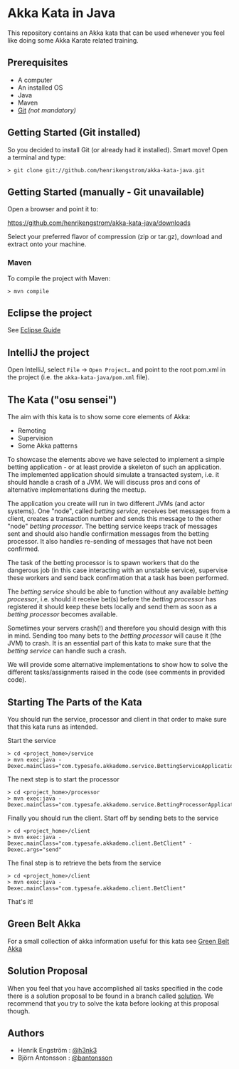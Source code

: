 # Akka Kata in Java

This repository contains an Akka kata that can be used whenever you feel like doing some Akka Karate related training.

## Prerequisites

* A computer
* An installed OS
* Java
* Maven
* [Git](http://git-scm.com/downloads) _(not mandatory)_

## Getting Started (Git installed)

So you decided to install Git (or already had it installed). Smart move!
Open a terminal and type:

```
> git clone git://github.com/henrikengstrom/akka-kata-java.git
```

## Getting Started (manually - Git unavailable)

Open a browser and point it to:

https://github.com/henrikengstrom/akka-kata-java/downloads

Select your preferred flavor of compression (zip or tar.gz), download and extract onto your machine.

### Maven

To compile the project with Maven:

```
> mvn compile
```

## Eclipse the project

See [Eclipse Guide](http://maven.apache.org/guides/mini/guide-ide-eclipse.html)

## IntelliJ the project

Open IntelliJ, select `File` -> `Open Project…` and point to the root pom.xml in the project (i.e. the `akka-kata-java/pom.xml` file).

## The Kata ("osu sensei")

The aim with this kata is to show some core elements of Akka:
* Remoting
* Supervision
* Some Akka patterns

To showcase the elements above we have selected to implement a simple betting application - or at least provide a skeleton of such an application.
The implemented application should simulate a transacted system, i.e. it should handle a crash of a JVM.
We will discuss pros and cons of alternative implementations during the meetup.

The application you create will run in two different JVMs (and actor systems). One "node", called _betting service_, receives bet messages from a client,
creates a transaction number and sends this message to the other "node" _betting processor_. The betting service keeps track of messages sent and should also
handle confirmation messages from the betting processor. It also handles re-sending of messages that have not been confirmed. 

The task of the betting processor is to spawn workers that do the dangerous job (in this case interacting with an unstable service), 
supervise these workers and send back confirmation that a task has been performed. 

The _betting service_ should be able to function without any available _betting processor_, i.e. should it receive bet(s) before the _betting processor_ has
registered it should keep these bets locally and send them as soon as a _betting processor_ becomes available.

Sometimes your servers crash(!) and therefore you should design with this in mind. Sending too many bets to the _betting processor_ will cause
it (the JVM) to crash. It is an essential part of this kata to make sure that the _betting service_ can handle such a crash.

We will provide some alternative implementations to show how to solve the different tasks/assignments raised in the code (see comments in provided code). 

## Starting The Parts of the Kata

You should run the service, processor and client in that order to make sure that this kata runs as intended.

Start the service

```
> cd <project_home>/service
> mvn exec:java -Dexec.mainClass="com.typesafe.akkademo.service.BettingServiceApplication"
```

The next step is to start the processor

```
> cd <project_home>/processor
> mvn exec:java -Dexec.mainClass="com.typesafe.akkademo.service.BettingProcessorApplication"
```

Finally you should run the client. Start off by sending bets to the service

```
> cd <project_home>/client
> mvn exec:java -Dexec.mainClass="com.typesafe.akkademo.client.BetClient" -Dexec.args="send"
```

The final step is to retrieve the bets from the service

```
> cd <project_home>/client
> mvn exec:java -Dexec.mainClass="com.typesafe.akkademo.client.BetClient"
```

That's it!

## Green Belt Akka

For a small collection of akka information useful for this kata see [Green Belt Akka](https://github.com/henrikengstrom/akka-kata-java/blob/master/GREEN_BELT_AKKA.md)

## Solution Proposal

When you feel that you have accomplished all tasks specified in the code there is a solution proposal to be found in a branch called [solution](http://github.com/henrikengstrom/akka-kata-java/tree/solution). We recommend that you try to solve the kata before  looking at this proposal though. 

## Authors

* Henrik Engström : [@h3nk3](http://twitter.com/h3nk3)
* Björn Antonsson : [@bantonsson](http://twitter.com/bantonsson)
